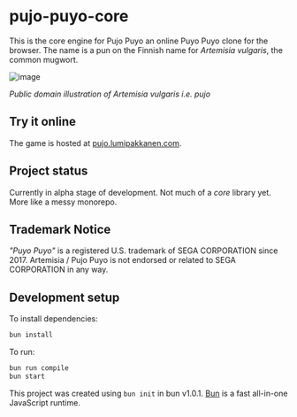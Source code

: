 # pujo-puyo-core

This is the core engine for Pujo Puyo an online Puyo Puyo clone for the browser.
The name is a pun on the Finnish name for *Artemisia vulgaris*, the common mugwort.

![image](https://github.com/frostburn/pujo-puyo-core/assets/1253499/f83ee34a-5d4d-4e9c-8bb1-40d5e63eaedc)

*Public domain illustration of Artemisia vulgaris i.e. pujo*

## Try it online
The game is hosted at [pujo.lumipakkanen.com](https://pujo.lumipakkanen.com).

## Project status
Currently in alpha stage of development. Not much of a *core* library yet. More like a messy monorepo.

## Trademark Notice
*"Puyo Puyo"* is a registered U.S. trademark of SEGA CORPORATION since 2017. Artemisia / Pujo Puyo is not endorsed or related to SEGA CORPORATION in any way.

## Development setup
To install dependencies:

```bash
bun install
```

To run:

```bash
bun run compile
bun start
```

This project was created using `bun init` in bun v1.0.1. [Bun](https://bun.sh) is a fast all-in-one JavaScript runtime.
